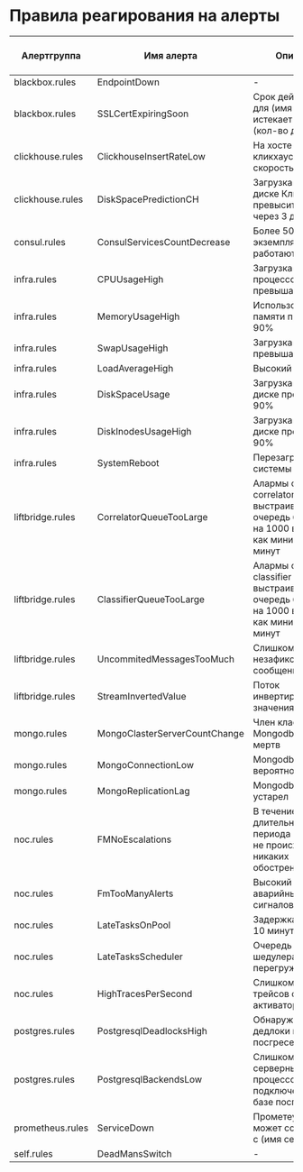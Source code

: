 # Правила реагирования на алерты

| Алертгруппа      	| Имя  алерта                   	| Описание                                                                                             	 | Алгоритм  обработки алерта 	|
|------------------	|-------------------------------	|--------------------------------------------------------------------------------------------------------|----------------------------	|
| blackbox.rules   	| EndpointDown                  	| -                                                                                                    	 | -                          	|
| blackbox.rules   	| SSLCertExpiringSoon           	| Срок действия SSL для (имя домена) истекает через (кол-во дней)                                      	 | -                          	|
| clickhouse.rules 	| ClickhouseInsertRateLow       	| На хосте у кликхауса низкая скорость вставки                                                         	 | -                          	|
| clickhouse.rules 	| DiskSpacePredictionCH         	| Загрузка места на диске Кликхауса превысит 97% через 3 дня                                           	 | -                          	|
| consul.rules     	| ConsulServicesCountDecrease   	| Более 50% экземпляров не работают                                                                    	 | -                          	|
| infra.rules      	| CPUUsageHigh                  	| Загрузка процессора превышает 90%                                                                    	 | -                          	|
| infra.rules      	| MemoryUsageHigh               	| Использование памяти превышает 90%                                                                   	 | -                          	|
| infra.rules      	| SwapUsageHigh                 	| Загрузка Swap превышает 90%                                                                          	 | -                          	|
| infra.rules      	| LoadAverageHigh               	| Высокий ЛА                                                                                           	 | -                          	|
| infra.rules      	| DiskSpaceUsage                	| Загрузка места на диске превышает 90%                                                                	 | -                          	|
| infra.rules      	| DiskInodesUsageHigh           	| Загрузка айнод на диске превышает 90%                                                                	 | -                          	|
| infra.rules      	| SystemReboot                  	| Перезагрузка системы                                                                                 	 | -                          	|
| liftbridge.rules 	| CorrelatorQueueTooLarge       	| Алармы сервиса correlator выстраиваются в очередь более чем на 1000 в течение как минимум пяти минут 	 | -                          	|
| liftbridge.rules 	| ClassifierQueueTooLarge       	| Алармы сервиса classifier выстраиваются в очередь более чем на 1000 в течение как минимум пяти минут 	 | -                          	|
| liftbridge.rules 	| UncommitedMessagesTooMuch     	| Слишком много незафиксированных сообщений в LB                                                       	 | -                          	|
| liftbridge.rules 	| StreamInvertedValue           	| Поток инвертированного значения в LB                                                                 	 | -                          	|
| mongo.rules      	| MongoClasterServerCountChange 	| Член кластера Mongodb, вероятно, мертв                                                               	 | -                          	|
| mongo.rules      	| MongoConnectionLow            	| Mongodb на хосте, вероятно, мертв                                                                    	 | -                          	|
| mongo.rules      	| MongoReplicationLag           	| Mongodb на хосте устарел                                                                             	 | -                          	|
| noc.rules        	| FMNoEscalations               	| В течение длительного периода времени не происходит никаких обострений                               	 | -                          	|
| noc.rules        	| FmTooManyAlerts               	| Высокий процент аварийных сигналов                                                                   	 | -                          	|
| noc.rules        	| LateTasksOnPool               	| Задержка тасок на 10 минут в пуле                                                                    	 | -                          	|
| noc.rules        	| LateTasksScheduler            	| Очередь тасок шедулера перегружена                                                                   	 | -                          	|
| noc.rules        	| HighTracesPerSecond           	| Слишком много трейсов от не активатора                                                               	 | -                          	|
| postgres.rules   	| PostgresqlDeadlocksHigh       	| Обнаружены дедлоки на посгресе                                                                       	 | -                          	|
| postgres.rules   	| PostgresqlBackendsLow         	| Слишком мало серверных процессов подключенных к базе посгрес                                         	 | -                          	|
| prometheus.rules 	| ServiceDown                   	| Прометеус не может соединиться с (имя сервиса)                                                       	 | -                          	|
| self.rules       	| DeadMansSwitch                	| -                                                                                                    	 | -                          	|